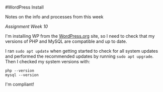 #WordPress Install

Notes on the info and processes from this week

_Assignment Week 10_

I'm installing WP from the [WordPress.org](https://wordpress.org/) site, 
so I need to check that my versions of PHP and MySQL
are compatible and up to date.

I ran `sudo apt update` when getting started to check for all 
system updates and performed the recommended updates by running 
`sudo apt upgrade`. Then I checked my system versions with:
```
php --version
mysql --version
```
I'm compliant!


